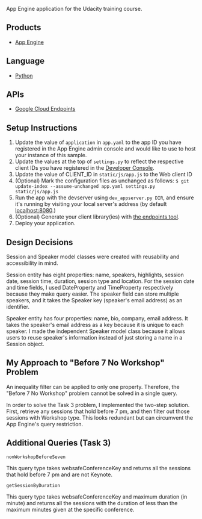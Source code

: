 App Engine application for the Udacity training course.

## Products
- [App Engine][1]

## Language
- [Python][2]

## APIs
- [Google Cloud Endpoints][3]

## Setup Instructions
1. Update the value of `application` in `app.yaml` to the app ID you
   have registered in the App Engine admin console and would like to use to host
   your instance of this sample.
1. Update the values at the top of `settings.py` to
   reflect the respective client IDs you have registered in the
   [Developer Console][4].
1. Update the value of CLIENT_ID in `static/js/app.js` to the Web client ID
1. (Optional) Mark the configuration files as unchanged as follows:
   `$ git update-index --assume-unchanged app.yaml settings.py static/js/app.js`
1. Run the app with the devserver using `dev_appserver.py DIR`, and ensure it's running by visiting your local server's address (by default [localhost:8080][5].)
1. (Optional) Generate your client library(ies) with [the endpoints tool][6].
1. Deploy your application.

## Design Decisions

Session and Speaker model classes were created with reusability and accessibility in mind.

Session entity has eight properties: name, speakers, highlights, session date, session time, duration, session type and location. For the session date and time fields, I used DateProperty and TimeProperty respectively because they make query easier. The speaker field can store multiple speakers, and it takes the Speaker key (speaker's email address) as an identifier.

Speaker entity has four properties: name, bio, company, email address. It takes the speaker's email address as a key because it is unique to each speaker. I made the independent Speaker model class because it allows users to reuse speaker's information instead of just storing a name in a Session object.

## My Approach to "Before 7 No Workshop" Problem

An inequality filter can be applied to only one property. Therefore, the "Before 7 No Workshop" problem cannot be solved in a single query.

In order to solve the Task 3 problem, I implemented the two-step solution. First, retrieve any sessions that hold before 7 pm, and then filter out those sessions with Workshop type. This looks redundant but can circumvent the App Engine's query restriction.

## Additional Queries (Task 3)
`nonWorkshopBeforeSeven`

This query type takes websafeConferenceKey and returns all the sessions that hold before 7 pm and are not Keynote.

`getSessionByDuration`

This query type takes websafeConferenceKey and maximum duration (in minute) and returns all the sessions with the duration of less than the maximum minutes given at the specific conference.

[1]: https://developers.google.com/appengine
[2]: http://python.org
[3]: https://developers.google.com/appengine/docs/python/endpoints/
[4]: https://console.developers.google.com/
[5]: https://localhost:8080/
[6]: https://developers.google.com/appengine/docs/python/endpoints/endpoints_tool
